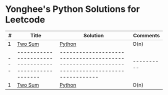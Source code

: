 # Yonghee's Python Solutions for Leetcode

| # | Title                                             | Solution                                                                                   | Comments |
|---|---------------------------------------------------|--------------------------------------------------------------------------------------------|----------|
| 1 | [Two Sum](https://leetcode.com/problems/two-sum/) | [Python](https://github.com/Yonghee9106/leetcode/blob/main/Python%20Solution/1_Two_Sum.py) | O(n)     |
|---|---------------------------------------------------|--------------------------------------------------------------------------------------------|----------|
| 1 | [Two Sum](https://leetcode.com/problems/two-sum/) | [Python](https://github.com/Yonghee9106/leetcode/blob/main/Python%20Solution/1_Two_Sum.py) | O(n)     |
